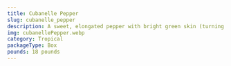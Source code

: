 ```yaml
---
title: Cubanelle Pepper
slug: cubanelle_pepper
description: A sweet, elongated pepper with bright green skin (turning red when ripe), offering a mild, slightly herbal flavor. A staple in Caribbean and Latin American cuisines, perfect for sofritos, stuffing, roasting, or pickling. High in vitamin C, fiber, and antioxidants. Tender texture makes it ideal for traditional dishes like mangú or sancocho.
img: cubanellePepper.webp
category: Tropical
packageType: Box
pounds: 18 pounds
---
```

